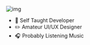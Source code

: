 ![img](https://github.com/hiftea/x-api-free/blob/main/banner.png?raw=true)
- 🌱 Self Taught Developer
- ✏️ Amateur UI/UX Designer
- 🎧 Probably Listening Music
